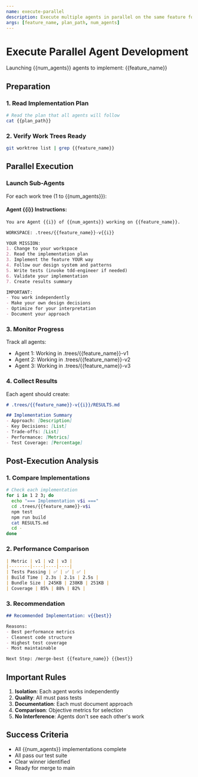 ```yaml
---
name: execute-parallel
description: Execute multiple agents in parallel on the same feature for competitive implementation
args: [feature_name, plan_path, num_agents]
---
```


# Execute Parallel Agent Development

Launching {{num_agents}} agents to implement: {{feature_name}}

## Preparation

### 1. Read Implementation Plan
```bash
# Read the plan that all agents will follow
cat {{plan_path}}
```

### 2. Verify Work Trees Ready
```bash
git worktree list | grep {{feature_name}}
```

## Parallel Execution

### Launch Sub-Agents

For each work tree (1 to {{num_agents}}):

#### Agent {{i}} Instructions:
```markdown
You are Agent {{i}} of {{num_agents}} working on {{feature_name}}.

WORKSPACE: .trees/{{feature_name}}-v{{i}}

YOUR MISSION:
1. Change to your workspace
2. Read the implementation plan
3. Implement the feature YOUR way
4. Follow our design system and patterns
5. Write tests (invoke tdd-engineer if needed)
6. Validate your implementation
7. Create results summary

IMPORTANT:
- You work independently
- Make your own design decisions
- Optimize for your interpretation
- Document your approach
```

### 3. Monitor Progress

Track all agents:
- Agent 1: Working in .trees/{{feature_name}}-v1
- Agent 2: Working in .trees/{{feature_name}}-v2  
- Agent 3: Working in .trees/{{feature_name}}-v3

### 4. Collect Results

Each agent should create:
```markdown
# .trees/{{feature_name}}-v{{i}}/RESULTS.md

## Implementation Summary
- Approach: [Description]
- Key Decisions: [List]
- Trade-offs: [List]
- Performance: [Metrics]
- Test Coverage: [Percentage]
```

## Post-Execution Analysis

### 1. Compare Implementations
```bash
# Check each implementation
for i in 1 2 3; do
  echo "=== Implementation v$i ==="
  cd .trees/{{feature_name}}-v$i
  npm test
  npm run build
  cat RESULTS.md
  cd -
done
```

### 2. Performance Comparison
```markdown
| Metric | v1 | v2 | v3 |
|--------|----|----|----| 
| Tests Passing | ✅ | ✅ | ✅ |
| Build Time | 2.3s | 2.1s | 2.5s |
| Bundle Size | 245KB | 238KB | 251KB |
| Coverage | 85% | 88% | 82% |
```

### 3. Recommendation
```markdown
## Recommended Implementation: v{{best}}

Reasons:
- Best performance metrics
- Cleanest code structure
- Highest test coverage
- Most maintainable

Next Step: /merge-best {{feature_name}} {{best}}
```

## Important Rules

1. **Isolation**: Each agent works independently
2. **Quality**: All must pass tests
3. **Documentation**: Each must document approach
4. **Comparison**: Objective metrics for selection
5. **No Interference**: Agents don't see each other's work

## Success Criteria

- All {{num_agents}} implementations complete
- All pass our test suite
- Clear winner identified
- Ready for merge to main
